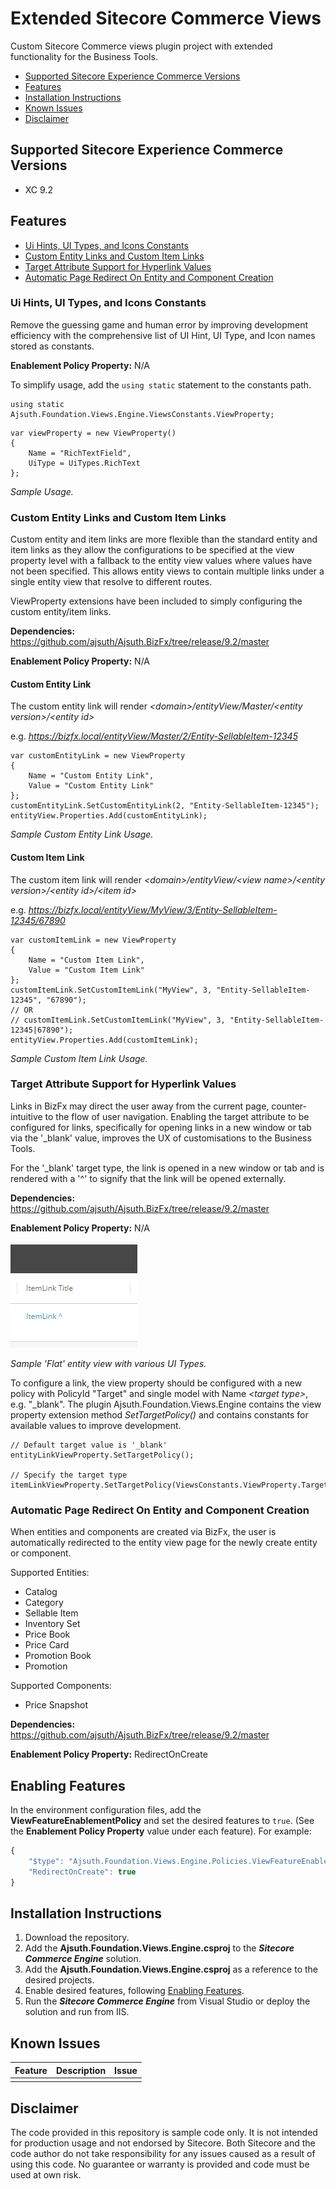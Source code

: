 # Extended Sitecore Commerce Views
Custom Sitecore Commerce views plugin project with extended functionality for the Business Tools.

- [Supported Sitecore Experience Commerce Versions](#supported-sitecore-experience-commerce-versions)
- [Features](#features)
- [Installation Instructions](#installation-instructions)
- [Known Issues](#known-issues)
- [Disclaimer](#disclaimer)

## Supported Sitecore Experience Commerce Versions
- XC 9.2

## Features
- [Ui Hints, UI Types, and Icons Constants](#ui-hints-ui-types-and-icons-constants)
- [Custom Entity Links and Custom Item Links](#custom-entity-links-and-custom-item-links)
- [Target Attribute Support for Hyperlink Values](#target-attribute-support-for-hyperlink-values)
- [Automatic Page Redirect On Entity and Component Creation](#automatic-page-redirect-on-entity-and-component-creation)

### Ui Hints, UI Types, and Icons Constants
Remove the guessing game and human error by improving development efficiency with the comprehensive list of UI Hint, UI Type, and Icon names stored as constants.

**Enablement Policy Property:** N/A

To simplify usage, add the `using static` statement to the constants path.
```
using static Ajsuth.Foundation.Views.Engine.ViewsConstants.ViewProperty;
```


```
var viewProperty = new ViewProperty()
{
    Name = "RichTextField",
    UiType = UiTypes.RichText
};
```

_Sample Usage._

### Custom Entity Links and Custom Item Links
Custom entity and item links are more flexible than the standard entity and item links as they allow the configurations to be specified at the view property level with a fallback to the entity view values where values have not been specified. This allows entity views to contain multiple links under a single entity view that resolve to different routes.

ViewProperty extensions have been included to simply configuring the custom entity/item links.

**Dependencies:** https://github.com/ajsuth/Ajsuth.BizFx/tree/release/9.2/master

**Enablement Policy Property:** N/A

#### Custom Entity Link

The custom entity link will render _\<domain\>/entityView/Master/\<entity version\>/\<entity id\>_ 

e.g. _https://bizfx.local/entityView/Master/2/Entity-SellableItem-12345_

```
var customEntityLink = new ViewProperty
{
    Name = "Custom Entity Link",
    Value = "Custom Entity Link"
};
customEntityLink.SetCustomEntityLink(2, "Entity-SellableItem-12345");
entityView.Properties.Add(customEntityLink);
```

_Sample Custom Entity Link Usage._

#### Custom Item Link

The custom item link will render _\<domain\>/entityView/\<view name\>/\<entity version\>/\<entity id\>/\<item id\>_ 

e.g. _https://bizfx.local/entityView/MyView/3/Entity-SellableItem-12345/67890_

```
var customItemLink = new ViewProperty
{
    Name = "Custom Item Link",
    Value = "Custom Item Link"
};
customItemLink.SetCustomItemLink("MyView", 3, "Entity-SellableItem-12345", "67890");
// OR
// customItemLink.SetCustomItemLink("MyView", 3, "Entity-SellableItem-12345|67890");
entityView.Properties.Add(customItemLink);
```

_Sample Custom Item Link Usage._

### Target Attribute Support for Hyperlink Values
Links in BizFx may direct the user away from the current page, counter-intuitive to the flow of user navigation. Enabling the target attribute to be configured for links, specifically for opening links in a new window or tab via the '_blank' value, improves the UX of customisations to the Business Tools.

For the '_blank' target type, the link is opened in a new window or tab and is rendered with a '^' to signify that the link will be opened externally.

**Dependencies:** https://github.com/ajsuth/Ajsuth.BizFx/tree/release/9.2/master

**Enablement Policy Property:** N/A

![Blank Target opens link in a new window or tab](./images/blank-target-link.png)

_Sample 'Flat' entity view with various UI Types._

To configure a link, the view property should be configured with a new policy with PolicyId "Target" and single model with Name _\<target type\>_, e.g. "_blank". The plugin Ajsuth.Foundation.Views.Engine contains the view property extension method _SetTargetPolicy()_ and contains constants for available values to improve development.

```
// Default target value is '_blank'
entityLinkViewProperty.SetTargetPolicy();

// Specify the target type
itemLinkViewProperty.SetTargetPolicy(ViewsConstants.ViewProperty.Targets.Self);
```

### Automatic Page Redirect On Entity and Component Creation
When entities and components are created via BizFx, the user is automatically redirected to the entity view page for the newly create entity or component.

Supported Entities:
- Catalog
- Category
- Sellable Item
- Inventory Set
- Price Book
- Price Card
- Promotion Book
- Promotion

Supported Components:
- Price Snapshot

**Dependencies:** https://github.com/ajsuth/Ajsuth.BizFx/tree/release/9.2/master

**Enablement Policy Property:** RedirectOnCreate

## Enabling Features
In the environment configuration files, add the **ViewFeatureEnablementPolicy** and set the desired features to `true`. (See the **Enablement Policy Property** value under each feature). For example:
```javascript
{
	"$type": "Ajsuth.Foundation.Views.Engine.Policies.ViewFeatureEnablementPolicy, Ajsuth.Foundation.Views.Engine",
	"RedirectOnCreate": true
}
```

## Installation Instructions
1. Download the repository.
2. Add the **Ajsuth.Foundation.Views.Engine.csproj** to the _**Sitecore Commerce Engine**_ solution.
3. Add the **Ajsuth.Foundation.Views.Engine.csproj** as a reference to the desired projects.
4. Enable desired features, following [Enabling Features](#enabling-features).
5. Run the _**Sitecore Commerce Engine**_ from Visual Studio or deploy the solution and run from IIS.

## Known Issues
| Feature                 | Description | Issue |
| ----------------------- | ----------- | ----- |
|                         |             |       |

## Disclaimer
The code provided in this repository is sample code only. It is not intended for production usage and not endorsed by Sitecore.
Both Sitecore and the code author do not take responsibility for any issues caused as a result of using this code.
No guarantee or warranty is provided and code must be used at own risk.

